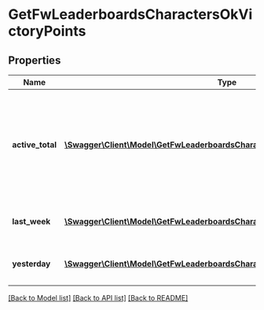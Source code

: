 # GetFwLeaderboardsCharactersOkVictoryPoints

## Properties
Name | Type | Description | Notes
------------ | ------------- | ------------- | -------------
**active_total** | [**\Swagger\Client\Model\GetFwLeaderboardsCharactersOkVictoryPointsActiveTotal[]**](GetFwLeaderboardsCharactersOkVictoryPointsActiveTotal.md) | Top 100 ranking of pilots active in faction warfare by total victory points. A pilot is considered \&quot;active\&quot; if they have participated in faction warfare in the past 14 days | 
**last_week** | [**\Swagger\Client\Model\GetFwLeaderboardsCharactersOkVictoryPointsLastWeek[]**](GetFwLeaderboardsCharactersOkVictoryPointsLastWeek.md) | Top 100 ranking of pilots by victory points in the past week | 
**yesterday** | [**\Swagger\Client\Model\GetFwLeaderboardsCharactersOkVictoryPointsYesterday[]**](GetFwLeaderboardsCharactersOkVictoryPointsYesterday.md) | Top 100 ranking of pilots by victory points in the past day | 

[[Back to Model list]](../README.md#documentation-for-models) [[Back to API list]](../README.md#documentation-for-api-endpoints) [[Back to README]](../README.md)


